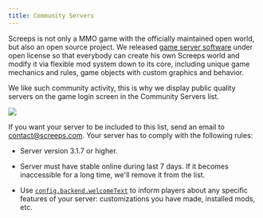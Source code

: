 ```yaml
---
title: Community Servers
---
```


Screeps is not only a MMO game with the officially maintained open world, but also an open source project. We released [game server software](https://github.com/screeps/screeps) under open license so that everybody can create his own Screeps world and modify it via flexible mod system down to its core, including unique game mechanics and rules, game objects with custom graphics and behavior. 

We like such community activity, this is why we display public quality servers on the game login screen in the Community Servers list.

![](img/community-servers.png)

If you want your server to be included to this list, send an email to [contact@screeps.com](mailto:contact@screeps.com). Your server has to comply with the following rules:

* Server version 3.1.7 or higher.

* Server must have stable online during last 7 days. If it becomes inaccessible for a long time, we'll remove it from the list.

* Use [`config.backend.welcomeText`](https://github.com/screeps/launcher/blob/master/init_dist/example-mods/welcome-text.js) to inform players about any specific features of your server: customizations you have made, installed mods, etc.